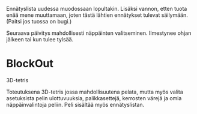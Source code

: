 Ennätyslista uudessa muodossaan lopultakin. Lisäksi vannon, etten tuota enää mene muuttamaan, joten tästä lähtien ennätykset tulevat säilymään. (Paitsi jos tuossa on bugi.)

Seuraava päivitys mahdollisesti näppäinten valitseminen. Ilmestynee ohjan jälkeen tai kun tulee tylsää.


BlockOut
========

3D-tetris


Toteutuksena 3D-tetris jossa mahdollisuutena pelata, mutta myös valita asetuksista pelin ulottuvuuksia, palikkasettejä, kerrosten värejä ja omia näppäinvalintoja peliin. Peli sisältää myös ennätyslistan.